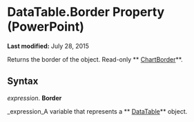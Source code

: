 
# DataTable.Border Property (PowerPoint)

 **Last modified:** July 28, 2015

Returns the border of the object. Read-only  ** [ChartBorder](fd651a9a-4068-9a9b-f605-9228da5e6183.md)**.

## Syntax

 _expression_. **Border**

 _expression_A variable that represents a  ** [DataTable](eaa7cdda-e374-7d19-47a6-87e4458fc244.md)** object.

